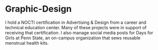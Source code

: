 # Graphic-Design
I hold a NOCTI certification in Advertising & Design from a career and technical education center. Many of these projects were in support of receiving that certification. I also manage social media posts for Days for Girls at Penn State, an on-campus organization that sews reusable menstrual health kits.
